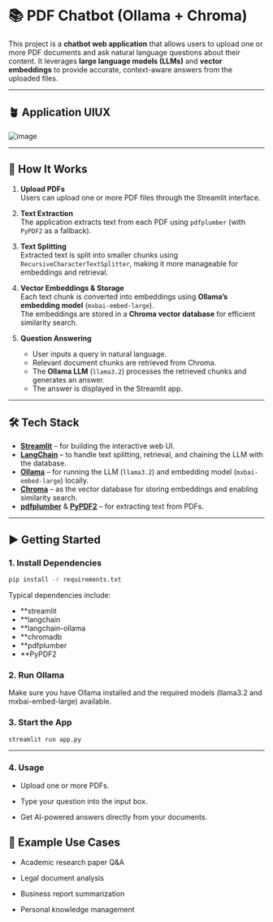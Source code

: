 # 📚 PDF Chatbot (Ollama + Chroma)

This project is a **chatbot web application** that allows users to upload one or more PDF documents and ask natural language questions about their content. It leverages **large language models (LLMs)** and **vector embeddings** to provide accurate, context-aware answers from the uploaded files.

---

## 🪴 Application UIUX

![image](https://github.com/TheNickDeveloper/Pdf-Chatbot/blob/main/application_uiux.png)

---


## 🚀 How It Works

1. **Upload PDFs**  
   Users can upload one or more PDF files through the Streamlit interface.

2. **Text Extraction**  
   The application extracts text from each PDF using `pdfplumber` (with `PyPDF2` as a fallback).

3. **Text Splitting**  
   Extracted text is split into smaller chunks using `RecursiveCharacterTextSplitter`, making it more manageable for embeddings and retrieval.

4. **Vector Embeddings & Storage**  
   Each text chunk is converted into embeddings using **Ollama’s embedding model** (`mxbai-embed-large`).  
   The embeddings are stored in a **Chroma vector database** for efficient similarity search.

5. **Question Answering**  
   - User inputs a query in natural language.  
   - Relevant document chunks are retrieved from Chroma.  
   - The **Ollama LLM** (`llama3.2`) processes the retrieved chunks and generates an answer.  
   - The answer is displayed in the Streamlit app.

---

## 🛠️ Tech Stack

- **[Streamlit](https://streamlit.io/)** – for building the interactive web UI.
- **[LangChain](https://www.langchain.com/)** – to handle text splitting, retrieval, and chaining the LLM with the database.
- **[Ollama](https://ollama.ai/)** – for running the LLM (`llama3.2`) and embedding model (`mxbai-embed-large`) locally.
- **[Chroma](https://www.trychroma.com/)** – as the vector database for storing embeddings and enabling similarity search.
- **[pdfplumber](https://github.com/jsvine/pdfplumber)** & **[PyPDF2](https://pypi.org/project/pypdf2/)** – for extracting text from PDFs.

---

## ▶️ Getting Started

### 1. Install Dependencies
```bash
pip install -r requirements.txt
```

Typical dependencies include:

- **streamlit
- **langchain
- **langchain-ollama
- **chromadb
- **pdfplumber
- **PyPDF2

### 2. Run Ollama

Make sure you have Ollama installed and the required models (llama3.2 and mxbai-embed-large) available.

### 3. Start the App
```bash
streamlit run app.py
```

---

### 4. Usage

- Upload one or more PDFs.

- Type your question into the input box.

- Get AI-powered answers directly from your documents.


## 📌 Example Use Cases

- Academic research paper Q&A

- Legal document analysis

- Business report summarization

- Personal knowledge management
